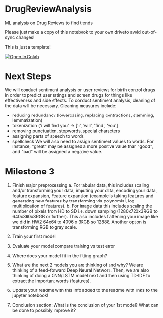 # DrugReviewAnalysis
ML analysis on Drug Reviews to find trends


Please just make a copy of this notebook to your own driveto avoid out-of-sync changes!

This is just a template!

<a target="_blank" href="https://colab.research.google.com/drive/1uRc9exMVVDasgsu6Yi3IU7UYbOXq4Qvy?usp=sharing">
  <img src="https://colab.research.google.com/assets/colab-badge.svg" alt="Open In Colab"/>
</a>

# Next Steps

We will conduct sentiment analysis on user reviews for birth control drugs in order to predict user ratings and screen drugs for things like effectiveness and side effects. To conduct sentiment analysis, cleaning of the data will be necessary. Cleaning measures include:
* reducing redundancy (lowercasing, replacing contractions, stemming, lemmatization)
* tokenization ('i will find you' -> ['i', 'will', 'find', 'you']
* removing punctuation, stopwords, special characters
* assigning parts of speech to words
* spellcheck
We will also need to assign sentiment values to words. For instance, "great" may be assigned a more positive value than "good", and "bad" will be assigned a negative value.


# Milestone 3

1. Finish major preprocessing
     a. For tabular data, this includes scaling and/or transforming your data, imputing your data, encoding your data, feature expansion, Feature expansion (example is taking features and generating new features by transforming via polynomial, log multiplication of features).
     b. For image data this includes scaling the number of pixels from HD to SD i.e. down sampling (1280x720x3RGB to 640x360x3RGB or further). This also includes flattening your image like we did in HW2 64x64 to 4096 x 3RGB so 12888. Another option is transforming RGB to gray scale.

2. Train your first model
   
3. Evaluate your model compare training vs test error

4. Where does your model fit in the fitting graph?

5. What are the next 2 models you are thinking of and why?
	We are thinking of a feed-forward Deep Neural Network. Then, we are also thinking of doing a CNN/LSTM model next and then using TD-IDF to extract the important words (features).

6. Update your readme with this info added to the readme with links to the jupyter notebook!

7. Conclusion section: What is the conclusion of your 1st model? What can be done to possibly improve it?

